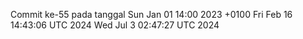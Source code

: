 Commit ke-55 pada tanggal Sun Jan 01 14:00 2023 +0100
Fri Feb 16 14:43:06 UTC 2024
Wed Jul  3 02:47:27 UTC 2024
